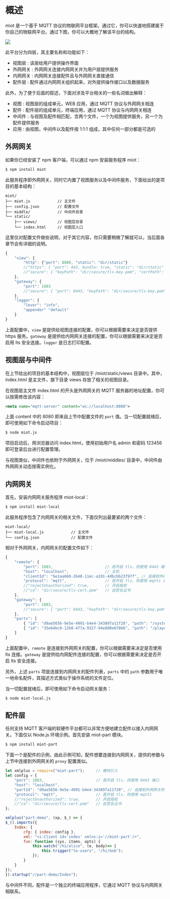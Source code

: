 # 概述

miot 是一个基于 MQTT 协议的物联网平台框架。通过它，你可以快速地搭建属于你自己的物联网平台。通过下图，你可以大概地了解该平台的结构。

<img src="https://xmlplus.cn/img/miot/framework.png" class="img-responsive"/>

此平台分为四层，其主要名称和功能如下：

- 视图层 : 该层给用户提供操作界面
- 外网网关 : 外网网关连接内网网关并为用户层提供服务
- 内网网关 : 内网网关连接配件且与外网网关直接通信
- 配件层 : 配件通过内网网关组织起来，对外提供操作接口以及数据服务

此外，为了便于后面的叙述，下面对涉及平台相关的一些名词做出解释：

- 视图 : 视图层的组成单元，WEB 应用，通过 MQTT 协议与外网网关相连
- 配件 : 配件层的组成单元，终端应用，通过 MQTT 协议与内网网关相连
- 中间件 : 与视图及配件相匹配，含两个文件，一个为视图提供服务，另一个为配件提供服务
- 应用 : 由视图，中间件以及配件按 1:1:1 组成，其中任何一部分都是可选的

## 外网网关

如果你已经安装了 npm 客户端，可以通过 npm 安装服务程序 miot：

```bash
$ npm install miot
```

此服务程序即外网网关，同时它内置了视图服务以及中间件服务，下面给出的是项目的基本结构：

```
miot/
├── miot.js            // 主文件
├── config.json        // 配置文件
├── middle/            // 中间件目录
└── static/
    ├── views/         // 视图层目录
    └── index.html     // 视图层入口
```

这里仅对配置文件做些说明，对于其它内容，你只需要稍微了解就可以，当后面各章节会有详细的说明。

```js
{
    "view": {
        "http": {"port": 8080, "static": "dir/static"}
        //"https": { "port": 443, bundle: true, "static": "dir/static" }, 
        //"secure": { "keyPath": "dir/secure/tls-key.pem", "certPath": "dir/secure/tls-cert.pem" } },
    },
    "gateway": {
        "port": 1883
        //"secure": { "port": 8443, "keyPath": "dir/secure/tls-key.pem",  "certPath": "dir/secure/tls-cert.pem" }
    },
    "logger": {
        "lever": "info",
        "appender" "default"
    }
}
```

上面配置中，`view` 是提供给视图连接的配置，你可以根据需要来决定是否提供 https 服务。`gateway` 是提供给内网网关连接的配置，你可以根据需要来决定是否启用 lts 安全连接。`logger` 是日志打印配置。

## 视图层与中间件

在上节给出的项目的基本结构中，视图层位于 /miot/static/views 目录中。其中，index.html 是主文件，旗下目录 views 存放了相关的视图目录。

在视图层主文件 index.html 的开头是外网网关的 MQTT 服务器的地址配置，你可以按需修改该内容：

```xml
<meta name="mqtt-server" content="ws://localhost:8080">
```

上面 content 中的 8080 即来自上节中配置文件的 `port` 值。当一切配置就绪后，即可使用如下命令启动项目：

```bash
$ node miot.js
```

项目启动后，用浏览器访问 index.html，使用初始用户名 admin 和密码 123456 即可登录后台进行配置管理。

与视图类似，中间件也依附于外网网关，位于 /miot/middles/ 目录中，中间件由外网网关动态按需实例化。

## 内网网关

首先，安装内网网关服务程序 miot-local：

```bash
$ npm install miot-local
```

此服务程序包含了内网网关的相关文件，下面仅列出最要紧的两个文件：

```
miot-local/
├── miot-local.js            // 主文件
└── config.json              // 配置文件
```

相对于外网网关，内网网关的配置文件如下：

```js
{
    "remote": {
        "port": 1883,                       // 若开启 tls，则使用 8443 端口
        "host": "localhost",                // 主机
        "clientId": "be1aa660-2b48-11ec-a191-4dbcbb23f97f", // 连接到外网网关的客户端标识符
        "protocol": "mqtt",                 // 若开启 tls，则使用 mqtts 并打开下面的注释
        //"rejectUnauthorized": true,       // 开启授权
        //"ca": "dir/secure/tls-cert.pem"   // 自签名证书
    },
    "gateway": {
        "port": 1883,
        //"secure": { "port": 8443, "keyPath": "dir/secure/tls-key.pem",  "certPath": "dir/secure/tls-cert.pem" }
    },
    "parts": [
        { "id": "d9ae5656-9e5e-4991-b4e4-343897a11f28", "path": "/system" },
        { "id": "35e64bc0-1268-477a-9327-94e880e67866", "path": "/player" }
    ]
}
```

上面配置中，`remote` 是连接到外网网关的配置，你可以根据需要来决定是否使用 lts 连接。`gateway` 是提供给内网配件连接的配置，你可以根据需要来决定是否开启 lts 安全连接。

另外，上述 `parts` 项是连接到内网网关的配件列表，`parts` 中的 `path` 参数用于唯一地命名配件，其描述方式类似于操作系统的文件定位。

当一切配置就绪后，即可使用如下命令启动网关服务：

```bash
$ node miot-local.js
```

## 配件层

任何支持 MQTT 客户端的软硬件平台都可以非常方便地建立配件以接入内网网关。下面仅以 Node.js 环境示例。首先安装 miot-part 模块。

```bash
$ npm install miot-part
```

下面一个是配件的示例，由此示例可知，配件想要连接到内网网关，提供的参数与上节中连接到外网网关的 `proxy` 配置类似。

```js
let xmlplus = require("miot-part");     // 模块引入
let config = {
    "port": 1883,                       // 若开启 tls，则使用 8443 端口
    "host": "localhost",
    "partId": "d9ae5656-9e5e-4991-b4e4-343897a11f28", // 连接到外网网关的客户端标识符
    "protocol": "mqtt",                 // 若开启 tls，则使用 mqtts
    //"rejectUnauthorized": true,       // 开启授权
    //"ca": "dir/secure/tls-cert.pem"   // 自签名证书
};

xmlplus("part-demo", (xp, $_) => {
$_().imports({
    Index: {
        cfg: { index: config },
        xml: "<i:Client id='index' xmlns:i='//miot-part'/>",
        fun: function (sys, items, opts) {
            this.watch("/hi/alice", (e, body)=> {
                this.trigger("to-users", "/hi/bob");
            });
        }
    }
});
}).startup("//part-demo/Index");
```

与中间件不同，配件是一个独立的终端应用程序，它通过 MQTT 协议与内网网关相联系。